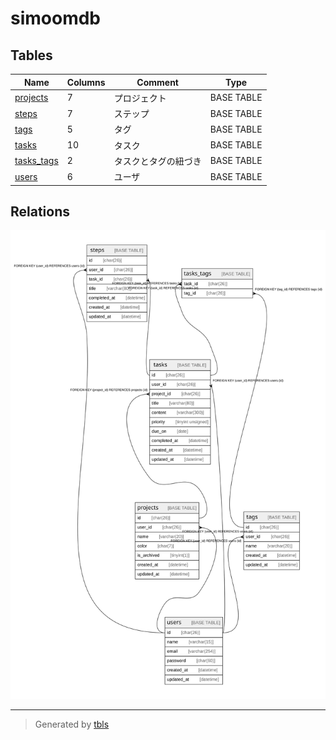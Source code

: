 # simoomdb

## Tables

| Name | Columns | Comment | Type |
| ---- | ------- | ------- | ---- |
| [projects](projects.md) | 7 | プロジェクト | BASE TABLE |
| [steps](steps.md) | 7 | ステップ | BASE TABLE |
| [tags](tags.md) | 5 | タグ | BASE TABLE |
| [tasks](tasks.md) | 10 | タスク | BASE TABLE |
| [tasks_tags](tasks_tags.md) | 2 | タスクとタグの紐づき | BASE TABLE |
| [users](users.md) | 6 | ユーザ | BASE TABLE |

## Relations

![er](schema.svg)

---

> Generated by [tbls](https://github.com/k1LoW/tbls)
